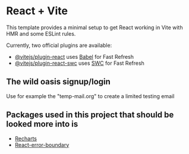# React + Vite

This template provides a minimal setup to get React working in Vite with HMR and some ESLint rules.

Currently, two official plugins are available:

- [@vitejs/plugin-react](https://github.com/vitejs/vite-plugin-react/blob/main/packages/plugin-react/README.md) uses [Babel](https://babeljs.io/) for Fast Refresh
- [@vitejs/plugin-react-swc](https://github.com/vitejs/vite-plugin-react-swc) uses [SWC](https://swc.rs/) for Fast Refresh

## The wild oasis signup/login

Use for example the "temp-mail.org" to create a limited testing email

## Packages used in this project that should be looked more into is

- [Recharts](https://recharts.org/en-US/)
- [React-error-boundary](https://www.npmjs.com/package/react-error-boundary)
